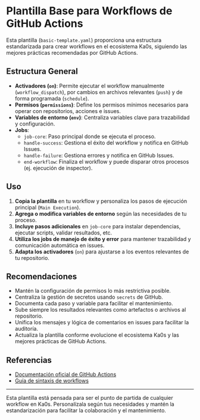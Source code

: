 # Plantilla Base para Workflows de GitHub Actions

Esta plantilla (`basic-template.yaml`) proporciona una estructura estandarizada para crear workflows en el ecosistema Ka0s, siguiendo las mejores prácticas recomendadas por GitHub Actions.

## Estructura General
- **Activadores (`on`)**: Permite ejecutar el workflow manualmente (`workflow_dispatch`), por cambios en archivos relevantes (`push`) y de forma programada (`schedule`).
- **Permisos (`permissions`)**: Define los permisos mínimos necesarios para operar con repositorios, acciones e issues.
- **Variables de entorno (`env`)**: Centraliza variables clave para trazabilidad y configuración.
- **Jobs**:
  - `job-core`: Paso principal donde se ejecuta el proceso.
  - `handle-success`: Gestiona el éxito del workflow y notifica en GitHub Issues.
  - `handle-failure`: Gestiona errores y notifica en GitHub Issues.
  - `end-workflow`: Finaliza el workflow y puede disparar otros procesos (ej. ejecución de inspector).

## Uso
1. **Copia la plantilla** en tu workflow y personaliza los pasos de ejecución principal (`Main Execution`).
2. **Agrega o modifica variables de entorno** según las necesidades de tu proceso.
3. **Incluye pasos adicionales** en `job-core` para instalar dependencias, ejecutar scripts, validar resultados, etc.
4. **Utiliza los jobs de manejo de éxito y error** para mantener trazabilidad y comunicación automática en issues.
5. **Adapta los activadores** (`on`) para ajustarse a los eventos relevantes de tu repositorio.

## Recomendaciones
- Mantén la configuración de permisos lo más restrictiva posible.
- Centraliza la gestión de secretos usando `secrets` de GitHub.
- Documenta cada paso y variable para facilitar el mantenimiento.
- Sube siempre los resultados relevantes como artefactos o archivos al repositorio.
- Unifica los mensajes y lógica de comentarios en issues para facilitar la auditoría.
- Actualiza la plantilla conforme evolucione el ecosistema Ka0s y las mejores prácticas de GitHub Actions.

## Referencias
- [Documentación oficial de GitHub Actions](https://docs.github.com/en/actions)
- [Guía de sintaxis de workflows](https://docs.github.com/en/actions/using-workflows/workflow-syntax-for-github-actions)

---

Esta plantilla está pensada para ser el punto de partida de cualquier workflow en Ka0s. Personalízala según tus necesidades y mantén la estandarización para facilitar la colaboración y el mantenimiento.